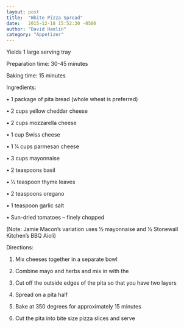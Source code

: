 ```yaml
---
layout: post
title:  "White Pizza Spread"
date:   2015-12-18 15:52:20 -0500
author: "David Hamlin"
category: "Appetizer"
---
```

Yields 1 large serving tray 

Preparation time: 30-45 minutes 

Baking time: 15 minutes

Ingredients:

• 1 package of pita bread (whole wheat is preferred)

• 2 cups yellow cheddar cheese

• 2 cups mozzarella cheese

• 1 cup Swiss cheese

• 1 1⁄4 cups parmesan cheese

• 3 cups mayonnaise

• 2 teaspoons basil

• 1⁄2 teaspoon thyme leaves

• 2 teaspoons oregano

• 1 teaspoon garlic salt

• Sun-dried tomatoes – finely chopped

(Note: Jamie Macon’s variation uses 1⁄2 mayonnaise and 1⁄2 Stonewall Kitchen’s BBQ Aioli)

Directions:

1. Mix cheeses together in a separate bowl

2. Combine mayo and herbs and mix in with the

3. Cut off the outside edges of the pita so that you have two layers

4. Spread on a pita half

5. Bake at 350 degrees for approximately 15 minutes

6. Cut the pita into bite size pizza slices and serve
